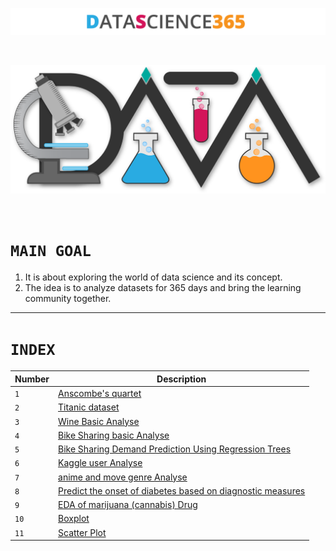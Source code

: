 <p align="center">
  <img src="Logo/Awesom-Data-Science-Text.png " />
</p>
<br>
<p align="center">
  <img width="600px" src="Logo/Awesom-Data-Science-shadow.png " />
</p>
<br>

# `MAIN GOAL`

1. It is about exploring the world of data science and its concept.
2. The idea is to analyze datasets for 365 days and bring the learning community together.

---------------------------------------------------------------------------------------------
# `INDEX`
| Number | Description |
|---|-------------|
|`1`|[Anscombe's quartet](https://github.com/HiteshGorana/DataScience365/blob/master/DataScience365/01%20Date-31-8-2018/01%20Date%20%5B31-8-2018%5D%20Notebook.ipynb)|
|`2`|[Titanic dataset](https://github.com/HiteshGorana/DataScience365/blob/master/DataScience365/02%20Date%20-1-9-2018/Titanic.ipynb)|
|`3`|[Wine Basic Analyse](https://github.com/HiteshGorana/DataScience365/blob/master/DataScience365/03%20Date%20-2-9-2018/wine%20quality.ipynb)|
|`4`|[Bike Sharing basic Analyse](https://github.com/HiteshGorana/DataScience365/blob/master/DataScience365/04%20Date%20-3-9-2018/hour.ipynb)|
|`5`|[Bike Sharing Demand Prediction Using Regression Trees](https://github.com/HiteshGorana/DataScience365/blob/master/DataScience365/05%20Date%20-4-9-2018/Implementing%20random%20forest%20.ipynb)|
|`6`|[Kaggle user Analyse](https://github.com/HiteshGorana/DataScience365/blob/master/DataScience365/06%20Date%20-5-9-2018/Kaggle%20user%20info.ipynb)|
|`7`|[anime and move genre Analyse](https://github.com/HiteshGorana/DataScience365/blob/master/DataScience365/07%20Date%20-6-9-2018/Finding%20top%20genre%20which%20lead%20to%20good%20movies%20or%20anime.ipynb)|
| `8`   | [Predict the onset of diabetes based on diagnostic measures](https://github.com/HiteshGorana/DataScience365/blob/master/DataScience365/08%20Date%20-7-9-2018/prediction.ipynb) |
|`9`|[EDA of marijuana (cannabis) Drug](https://github.com/HiteshGorana/DataScience365/blob/master/DataScience365/09%20Date%20-8-9-2018/EDA%20Cannabis.ipynb)|
|`10`|[Boxplot](https://github.com/HiteshGorana/DataScience365/blob/master/DataScience365/10%20Date%20-9-9-2018/BOXPLOT.ipynb)|
|`11`|[Scatter Plot](https://github.com/HiteshGorana/DataScience365/blob/master/DataScience365/11%20Date%20-10-9-2018/Scatter%20Plot.ipynb)|

